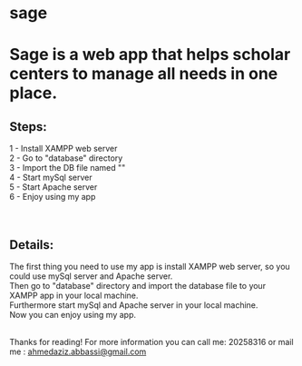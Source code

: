 # sage
<h1>Sage is a web app that helps scholar centers to manage all needs in one place.</h1>

<h2>Steps:</h2>
1 - Install XAMPP web server<br>
2 - Go to "database" directory<br>
3 - Import the DB file named ""<br>
4 - Start mySql server<br>
5 - Start Apache server<br>
6 - Enjoy using my app<br><br><br>


<h2>Details:</h2>
The first thing you need to use my app is install XAMPP web server, so you could use mySql server and Apache server.<br>
Then go to "database" directory and import the database file to your XAMPP app in your local machine.<br>
Furthermore start mySql and Apache server in your local machine.<br>
Now you can enjoy using my app.<br><br>

Thanks for reading! For more information you can call me: 20258316 or mail me : ahmedaziz.abbassi@gmail.com
